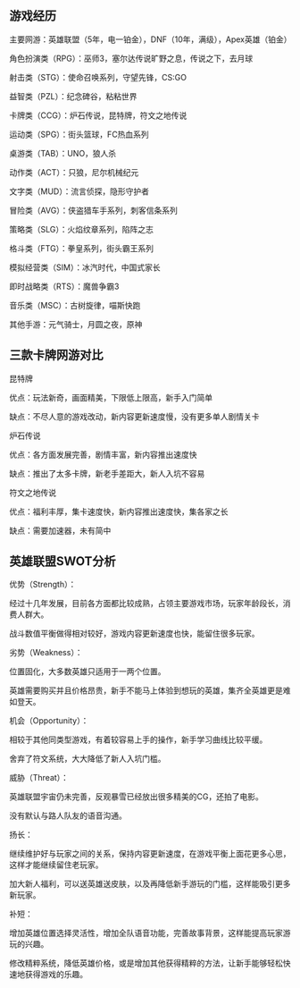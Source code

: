 ## 游戏经历

主要网游：英雄联盟（5年，电一铂金），DNF（10年，满级），Apex英雄（铂金）

角色扮演类（RPG）：巫师3，塞尔达传说旷野之息，传说之下，去月球

射击类（STG）：使命召唤系列，守望先锋，CS:GO

益智类（PZL）：纪念碑谷，粘粘世界 

卡牌类（CCG）：炉石传说，昆特牌，符文之地传说

运动类（SPG）：街头篮球，FC热血系列 

桌游类（TAB）：UNO，狼人杀

动作类（ACT）：只狼，尼尔机械纪元 

文字类（MUD）：流言侦探，隐形守护者 

冒险类（AVG）：侠盗猎车手系列，刺客信条系列

策略类（SLG）：火焰纹章系列，陷阵之志 

格斗类（FTG）：拳皇系列，街头霸王系列

模拟经营类（SIM）：冰汽时代，中国式家长 

即时战略类（RTS）：魔兽争霸3

音乐类（MSC）：古树旋律，喵斯快跑

其他手游：元气骑士，月圆之夜，原神


## 三款卡牌网游对比

昆特牌

优点：玩法新奇，画面精美，下限低上限高，新手入门简单

缺点：不尽人意的游戏改动，新内容更新速度慢，没有更多单人剧情关卡

炉石传说

优点：各方面发展完善，剧情丰富，新内容推出速度快

缺点：推出了太多卡牌，新老手差距大，新人入坑不容易

符文之地传说

优点：福利丰厚，集卡速度快，新内容推出速度快，集各家之长

缺点：需要加速器，未有简中

## 英雄联盟SWOT分析

优势（Strength）：

经过十几年发展，目前各方面都比较成熟，占领主要游戏市场，玩家年龄段长，消费人群大。

战斗数值平衡做得相对较好，游戏内容更新速度也快，能留住很多玩家。

劣势（Weakness）：

位置固化，大多数英雄只适用于一两个位置。

英雄需要购买并且价格昂贵，新手不能马上体验到想玩的英雄，集齐全英雄更是难如登天。

机会（Opportunity）：

相较于其他同类型游戏，有着较容易上手的操作，新手学习曲线比较平缓。

舍弃了符文系统，大大降低了新人入坑门槛。

威胁（Threat）：

英雄联盟宇宙仍未完善，反观暴雪已经放出很多精美的CG，还拍了电影。

没有默认与路人队友的语音沟通。


扬长：

继续维护好与玩家之间的关系，保持内容更新速度，在游戏平衡上面花更多心思，这样才能继续留住老玩家。

加大新人福利，可以送英雄送皮肤，以及再降低新手游玩的门槛，这样能吸引更多新玩家。

补短：

增加英雄位置选择灵活性，增加全队语音功能，完善故事背景，这样能提高玩家游玩的兴趣。

修改精粹系统，降低英雄价格，或是增加其他获得精粹的方法，让新手能够轻松快速地获得游戏的乐趣。
